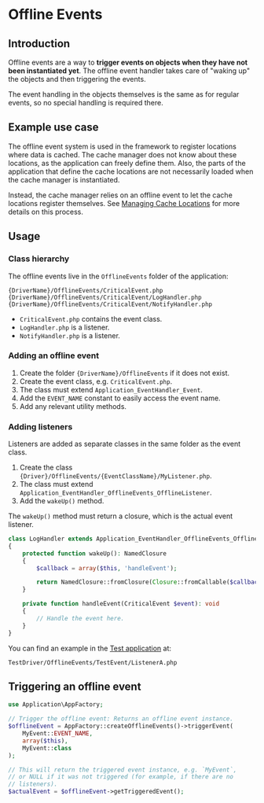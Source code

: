 # Offline Events

## Introduction

Offline events are a way to **trigger events on objects when they have not
been instantiated yet**. The offline event handler takes care of "waking up"
the objects and then triggering the events.

The event handling in the objects themselves is the same as for regular events,
so no special handling is required there.

## Example use case

The offline event system is used in the framework to register locations where
data is cached. The cache manager does not know about these locations, as the
application can freely define them. Also, the parts of the application that
define the cache locations are not necessarily loaded when the cache manager
is instantiated.

Instead, the cache manager relies on an offline event to let the cache locations
register themselves. See [Managing Cache Locations](ManagingCacheLocations.md) 
for more details on this process.

## Usage

### Class hierarchy

The offline events live in the `OfflineEvents` folder of the application:

`{DriverName}/OfflineEvents/CriticalEvent.php`
`{DriverName}/OfflineEvents/CriticalEvent/LogHandler.php`
`{DriverName}/OfflineEvents/CriticalEvent/NotifyHandler.php`

- `CriticalEvent.php` contains the event class.
- `LogHandler.php` is a listener.
- `NotifyHandler.php` is a listener.

### Adding an offline event

1. Create the folder `{DriverName}/OfflineEvents` if it does not exist.
2. Create the event class, e.g. `CriticalEvent.php`.
3. The class must extend `Application_EventHandler_Event`.
4. Add the `EVENT_NAME` constant to easily access the event name.
5. Add any relevant utility methods.

### Adding listeners

Listeners are added as separate classes in the same folder as the event class.

1. Create the class `{Driver}/OfflineEvents/{EventClassName}/MyListener.php`.
2. The class must extend `Application_EventHandler_OfflineEvents_OfflineListener`.
3. Add the `wakeUp()` method.

The `wakeUp()` method must return a closure, which is the actual event listener.

```php
class LogHandler extends Application_EventHandler_OfflineEvents_OfflineListener
{
    protected function wakeUp(): NamedClosure
    {
        $callback = array($this, 'handleEvent');

        return NamedClosure::fromClosure(Closure::fromCallable($callback), $callback);
    }

    private function handleEvent(CriticalEvent $event): void
    {
        // Handle the event here.
    }
}
```

You can find an example in the [Test application](TheTestApplication.md) at:

`TestDriver/OfflineEvents/TestEvent/ListenerA.php`

## Triggering an offline event

```php
use Application\AppFactory;

// Trigger the offline event: Returns an offline event instance.
$offlineEvent = AppFactory::createOfflineEvents()->triggerEvent(
    MyEvent::EVENT_NAME,
    array($this),
    MyEvent::class
);

// This will return the triggered event instance, e.g. `MyEvent`,
// or NULL if it was not triggered (for example, if there are no
// listeners).
$actualEvent = $offlineEvent->getTriggeredEvent();
```

